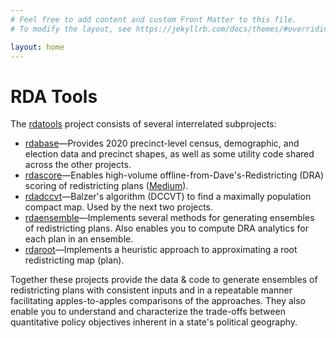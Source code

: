 ```yaml
---
# Feel free to add content and custom Front Matter to this file.
# To modify the layout, see https://jekyllrb.com/docs/themes/#overriding-theme-defaults

layout: home
---
```


# RDA Tools

The [rdatools](https://github.com/orgs/rdatools/repositories) project consists of 
several interrelated subprojects:

-   [rdabase](https://github.com/rdatools/rdabase)&#8212;Provides 2020 precinct-level 
    census, demographic, and election data and precinct shapes, 
    as well as some utility code shared across the other projects.
-   [rdascore](https://github.com/rdatools/rdascore)&#8212;Enables high-volume 
    offline-from-Dave's-Redistricting (DRA) scoring of redistricting plans 
    ([Medium](https://medium.com/dra-2020/high-volume-offline-scoring-of-plans-2f54dae48d1b)).
-   [rdadccvt](https://github.com/rdatools/rdadccvt)&#8212;Balzer's algorithm (DCCVT) 
    to find a maximally population compact map.
    Used by the next two projects.
-   [rdaensemble](https://github.com/rdatools/rdaensemble)&#8212;Implements several methods 
    for generating ensembles of redistricting plans.
    Also enables you to compute DRA analytics for each plan in an ensemble.
-   [rdaroot](https://github.com/rdatools/rdaroot)&#8212;Implements a heuristic approach to 
    approximating a root redistricting map (plan).

Together these projects provide the data &amp; code to generate ensembles
of redistricting plans with consistent inputs and in a repeatable manner
facilitating apples-to-apples comparisons of the approaches.
They also enable you to understand and characterize the trade-offs between 
quantitative policy objectives inherent in a state's political geography.